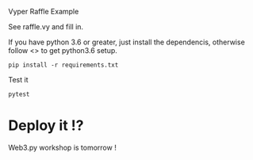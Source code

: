 Vyper Raffle Example

See raffle.vy and fill in.


If you have python 3.6 or greater, just install the dependencis, otherwise follow <> to get python3.6 setup.


```
pip install -r requirements.txt
```


Test it

```
pytest
```

Deploy it !?
============

Web3.py workshop is tomorrow !
